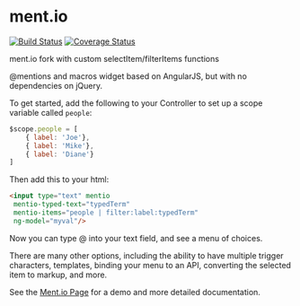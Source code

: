ment.io
======

[![Build Status](https://travis-ci.org/jeff-collins/ment.io.svg?branch=master)](https://travis-ci.org/jeff-collins/ment.io)
[![Coverage Status](https://img.shields.io/coveralls/jeff-collins/ment.io.svg)](https://coveralls.io/r/jeff-collins/ment.io)

ment.io fork with custom selectItem/filterItems functions

@mentions and macros widget based on AngularJS, but with no dependencies on jQuery.  

To get started, add the following to your Controller to set up a scope variable called ```people```:

```js
$scope.people = [
    { label: 'Joe'},
    { label: 'Mike'},
    { label: 'Diane'}
]
```

Then add this to your html:

```html
<input type="text" mentio 
 mentio-typed-text="typedTerm" 
 mentio-items="people | filter:label:typedTerm" 
 ng-model="myval"/>
```

Now you can type @ into your text field, and see a menu of choices.

There are many other options, including the ability to have multiple trigger characters, templates, binding your menu to an API, converting the selected item to markup, and more.  

See the <a href="http://jeff-collins.github.io/ment.io">Ment.io Page</a> for a demo and more detailed documentation.


